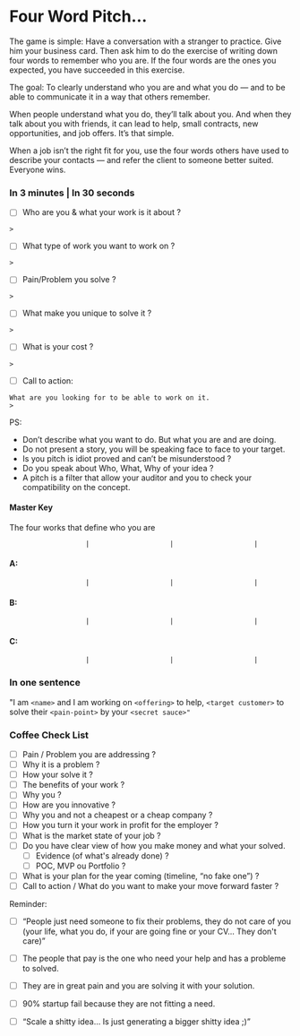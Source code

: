 # Four Word Pitch…

The game is simple: Have a conversation with a stranger to practice. Give him your business card. Then ask him to do the exercise of writing down four words to remember who you are.
If the four words are the ones you expected, you have succeeded in this exercise.

The goal:
To clearly understand who you are and what you do — and to be able to communicate it in a way that others remember.

When people understand what you do, they’ll talk about you.
And when they talk about you with friends, it can lead to help, small contracts, new opportunities, and job offers. It’s that simple.

When a job isn’t the right fit for you, use the four words others have used to describe your contacts — and refer the client to someone better suited. Everyone wins.

### In 3  minutes | In 30 seconds
- [ ] Who are you & what your work is it about ?
```
>   

``` 
- [ ] What type of work you want to work on  ?
```
>   

``` 
- [ ] Pain/Problem you solve ?
```
>   

``` 
- [ ] What make you unique to solve it ?  
```
>   

``` 
- [ ] What is your cost ?
```
>   

``` 
- [ ] Call to action: 

```
What are you looking for to be able to work on it.
>   

``` 
 
PS: 
- Don’t describe what you want to do. But what you are and are doing.
- Do not present a story, you will be speaking face to face to your target.
- Is you pitch is idiot proved and can’t be misunderstood ?
- Do you speak about Who, What, Why of your idea ?
- A pitch is a filter that allow your auditor and you to check your compatibility on the concept. 



#### Master Key

 The four works that define who you are

```
                   |                    |                    |              
``` 

#### A:

```
                   |                    |                    |              
``` 

#### B:

```
                   |                    |                    |              
``` 

#### C: 

```
                   |                    |                    |              
``` 



### In one sentence

"I am `<name>` and I am  working on `<offering>` to help, `<target customer>` to solve their `<pain-point>` by your `<secret sauce>"`

### Coffee Check List

- [ ] Pain / Problem you are addressing ?
- [ ] Why it is a problem ?
- [ ] How your solve it ?
- [ ] The benefits of your work ?
- [ ] Why you ?
- [ ] How are you innovative ?
- [ ] Why you and not a cheapest or a cheap company  ?	
- [ ] How you turn it your work in profit for the employer ?
- [ ] What is the market state of your job ?
- [ ] Do you have clear view of how you make money and what your solved.
  - [ ] Evidence (of what's already done) ?
  - [ ] POC, MVP ou Portfolio ?
- [ ] What is your plan for the year coming (timeline, “no fake one”) ?
- [ ] Call to action / What do you want to make your move forward faster ?

Reminder:
- [ ] “People just need someone to fix their problems, they do not care of you (your life, what you do, if your are going fine or your CV... They don't care)”
- [ ] The people that pay is the one who need your help and has a probleme to solved.
- [ ] They are in great pain and you are solving it with your solution.
- [ ] 90% startup fail because they are not fitting a need.
- [ ] “Scale a shitty idea… Is just generating a bigger shitty idea ;)”

